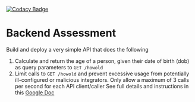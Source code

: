 [![Codacy Badge](https://app.codacy.com/project/badge/Grade/c06e3d85f828471697516ab6d658c21d)](https://www.codacy.com/gh/hayatu89/simple-api/dashboard?utm_source=github.com&amp;utm_medium=referral&amp;utm_content=hayatu89/simple-api&amp;utm_campaign=Badge_Grade)

# Backend Assessment

Build and deploy a very simple API that does the following

1.  Calculate and return the age of a person, given their date of birth (dob) as query parameters to `GET /howold`
2.  Limit calls to `GET /howold` and prevent excessive usage from potentially ill-configured or malicious integrators. Only allow a maximum of 3 calls per second for each API client/caller
See full details and instructions in this [Google Doc](https://docs.google.com/document/d/1ma5vKz0j34gwI9WYrZddMM1ENlQddGOVFJ5qdSq2QlQ)
